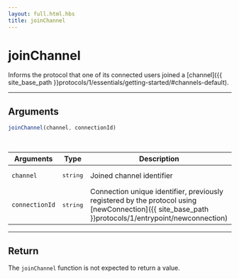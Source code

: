 ```yaml
---
layout: full.html.hbs
title: joinChannel
---
```


# joinChannel

Informs the protocol that one of its connected users joined a [channel]({{ site_base_path }}protocols/1/essentials/getting-started/#channels-default).

---

## Arguments

```js
joinChannel(channel, connectionId)
```

<br/>

| Arguments | Type | Description |
|-----------|------|-------------|
| `channel` | <pre>string</pre> | Joined channel identifier |
| `connectionId` | <pre>string</pre> | Connection unique identifier, previously registered by the protocol using [newConnection]({{ site_base_path }}protocols/1/entrypoint/newconnection) |

---

## Return

The `joinChannel` function is not expected to return a value.
